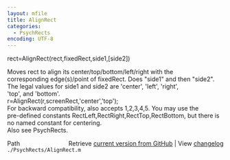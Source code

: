 ```yaml
---
layout: mfile
title: AlignRect
categories:
  - PsychRects
encoding: UTF-8
---
```


rect=AlignRect(rect,fixedRect,side1,[side2])  

Moves rect to align its center/top/bottom/left/right with the  
corresponding edge(s)/point of fixedRect. Does "side1" and then "side2".  
The legal values for side1 and side2 are 'center', 'left', 'right',  
'top', and 'bottom'.  
     r=AlignRect(r,screenRect,'center','top');  
For backward compatibility, also accepts 1,2,3,4,5. You may use the  
pre-defined constants RectLeft,RectRight,RectTop,RectBottom, but there is  
no named constant for centering.  
Also see PsychRects.  


<div class="code_header" style="text-align:right;">
  <span style="float:left;">Path&nbsp;&nbsp;</span> <span class="counter">Retrieve <a href=
  "https://raw.github.com/Psychtoolbox-3/Psychtoolbox-3/beta/./PsychRects/AlignRect.m">current version from GitHub</a> | View <a href=
  "https://github.com/Psychtoolbox-3/Psychtoolbox-3/commits/beta/./PsychRects/AlignRect.m">changelog</a></span>
</div>
<div class="code">
  <code>./PsychRects/AlignRect.m</code>
</div>
